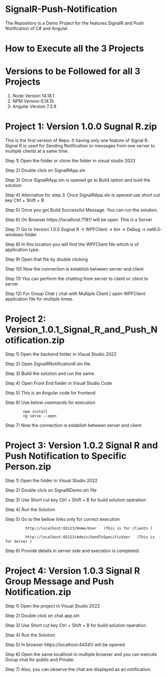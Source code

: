 # SignalR-Push-Notification

The Repository is a Demo Project for the features SignalR and Push Notification of C# and Angular. 

# How to Execute all the 3 Projects 

# Versions to be Followed for all 3 Projects 

1) Node Version 14.18.1
2) NPM Version 6.14.15
3) Angular Version 7.3.9

# Project 1: Version 1.0.0 Sugnal R.zip

This is the first version of Repo. It having only one feature of Signal R. 
Signal R is used for Sending Notification or messages from one server to multiple clients at a same time. 

Step 1) Open the folder or clone the folder in visual studio 2022 

Step 2) Double click on SignalRApp.sln 

Step 3) Once SignalRApp.sln is opened go to Build option and buld the solution 

Step 4) Alternative for step 3. Once SignalRApp.sln is opened use short cut key Ctrl + Shift + B

Step 5) Once you got Build Successful Message. You can run the solution. 

Step 6) On Browser https://localhost:7181/ will be open. This is a Server 

Step 7) Go to Version 1.0.0 Sugnal R -> WPFClient -> bin -> Debug -> net6.0-windows folder 

Step 8) In this location you will find the WPFClient file which is of application type. 

Step 9) Open that file by double clicking 

Step 10) Now the connection is establish between server and client 

Step 11) You can perform the chatting from server to client or client to server 

Step 12) For Group Chat ( chat with Multiple Client ) open WPFClient application file for multiple times. 


# Project 2: Version_1.0.1_Signal_R_and_Push_Notification.zip

Step 1) Open the backend folder in Visual Studio 2022

Step 2) Open SignalRNotificationR.sln file 

Step 3) Build the solution and run the same. 

Step 4) Open Front End folder in Visual Studio Code 

Step 5) This is an Angular code for frontend 

Step 6) Use below commands for execution 

            npm install 
            ng serve --open 
            
Step 7) Now the connection is establish between server and client 


# Project 3: Version 1.0.2 Signal R and Push Notification to Specific Person.zip 

Step 1) Open the folder in Visual Studio 2022 

Step 2) Double click on SignalRDemo.sln file 

Step 3) Use Short cut key Ctrl + Shift + B for build solution operation 

Step 4) Run the Solution 

Step 5) Go to the bellow links only for correct execution 

             http://localhost:65123/Home/User   (This is for clients )

             http://localhost:65123/Admin/SendToSpecificUser   (This is for Server )

Step 6) Provide details in server side and execution is completed. 

# Project 4: Version 1.0.3 Signal R Group Message and Push Notification.zip 

Step 1) Open the project in Visual Studio 2022 

Step 2) Double click on  chat app.sln

Step 3) Use Short cut key Ctrl + Shift + B for build solution operation 

Step 4) Run the Solution 

Step 5) In browser https://localhost:44341/ will be opened 

Step 6) Open the same localhost in multiple browser and you can execute Group chat for public and Private. 

Step 7) Also, you can observe the chat are displayed as an notification. 
